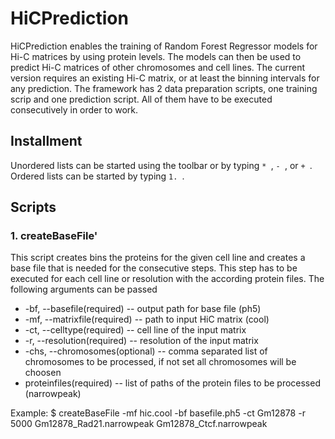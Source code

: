 # HiCPrediction
HiCPrediction enables the training of Random Forest Regressor models for Hi-C matrices by using protein levels. The models can then be used to predict Hi-C matrices of other chromosomes and cell lines. The current version requires an existing Hi-C matrix, or at least the binning intervals for any prediction. The framework has 2 data preparation scripts, one training scrip and one prediction script. All of them have to be executed consecutively in order to work. 
## Installment
Unordered lists can be started using the toolbar or by typing `* `, `- `, or `+ `. Ordered lists can be started by typing `1. `.

## Scripts

### 1. createBaseFile'
This script creates bins the proteins for the given cell line and creates a base file that is needed for the consecutive steps. This step has to be executed for each cell line or resolution with the according protein files.
The following arguments can be passed
* -bf, --basefile(required) --  output path for base file  (ph5)
* -mf,  --matrixfile(required) -- path to input HiC matrix (cool)                                                        
* -ct, --celltype(required) -- cell line of the input matrix                                                
* -r, --resolution(required) -- resolution of the input matrix                                          
* -chs, --chromosomes(optional) -- comma separated list of chromosomes to be processed, if not set all chromosomes will be choosen
* proteinfiles(required) -- list of paths of the protein files to be processed  (narrowpeak)      


Example:
$ createBaseFile -mf hic.cool -bf basefile.ph5 -ct Gm12878 -r 5000 Gm12878_Rad21.narrowpeak Gm12878_Ctcf.narrowpeak
